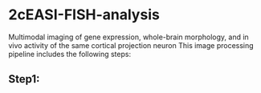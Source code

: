 # 2cEASI-FISH-analysis
Multimodal imaging of gene expression, whole-brain morphology, and in vivo activity of the same cortical projection neuron
This image processing pipeline includes the following steps:
## Step1: 
